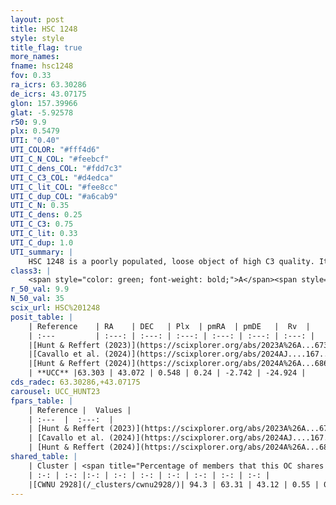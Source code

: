 ```yaml
---
layout: post
title: HSC 1248
style: style
title_flag: true
more_names: 
fname: hsc1248
fov: 0.33
ra_icrs: 63.30286
de_icrs: 43.07175
glon: 157.39966
glat: -5.92578
r50: 9.9
plx: 0.5479
UTI: "0.40"
UTI_COLOR: "#fff4d6"
UTI_C_N_COL: "#feebcf"
UTI_C_dens_COL: "#fdd7c3"
UTI_C_C3_COL: "#d4edca"
UTI_C_lit_COL: "#fee8cc"
UTI_C_dup_COL: "#a6cab9"
UTI_C_N: 0.35
UTI_C_dens: 0.25
UTI_C_C3: 0.75
UTI_C_lit: 0.33
UTI_C_dup: 1.0
UTI_summary: |
    HSC 1248 is a poorly populated, loose object of high C3 quality. It was recently reported in the literature. This object shares a large percentage of members with a later reported entry.
class3: |
    <span style="color: green; font-weight: bold;">A</span><span style="color: #FFC300; font-weight: bold;">B</span>
r_50_val: 9.9
N_50_val: 35
scix_url: HSC%201248
posit_table: |
    | Reference    | RA    | DEC   | Plx  | pmRA  | pmDE   |  Rv  |
    | :---         | :---: | :---: | :---: | :---: | :---: | :---: |
    |[Hunt & Reffert (2023)](https://scixplorer.org/abs/2023A%26A...673A.114H) | 63.243 | 43.053 | 0.535 | 0.241 | -2.717 | -22.039 |
    |[Cavallo et al. (2024)](https://scixplorer.org/abs/2024AJ....167...12C) | 63.331 | 43.123 | 0.541 | -- | -- | -- |
    |[Hunt & Reffert (2024)](https://scixplorer.org/abs/2024A%26A...686A..42H) | 63.243 | 43.053 | 0.535 | 0.241 | -2.717 | -22.039 |
    | **UCC** |63.303 | 43.072 | 0.548 | 0.24 | -2.742 | -24.924 | 
cds_radec: 63.30286,+43.07175
carousel: UCC_HUNT23
fpars_table: |
    | Reference |  Values |
    | :---  |  :---:  |
    | [Hunt & Reffert (2023)](https://scixplorer.org/abs/2023A%26A...673A.114H) | `AV50=1.553, diffAV50=1.291, MOD50=11.168, logAge50=7.661` |
    | [Cavallo et al. (2024)](https://scixplorer.org/abs/2024AJ....167...12C) | `AV50=1.57, dMod50=11.41, logAge50=7.41, [Fe/H]50=0.51` |
    | [Hunt & Reffert (2024)](https://scixplorer.org/abs/2024A%26A...686A..42H) | `MassJ=214.332` |
shared_table: |
    | Cluster | <span title="Percentage of members that this OC shares with the ones listed">%</span>   | RA   | DEC   | Plx   | pmRA  | pmDE  | Rv | UTI |
    | :-: | :-: |:-: | :-: | :-: | :-: | :-: | :-: | :-: |
    |[CWNU 2928](/_clusters/cwnu2928/)| 94.3 | 63.31 | 43.12 | 0.55 | 0.23 | -2.74 | -17.26 |0.12 |
---
```

